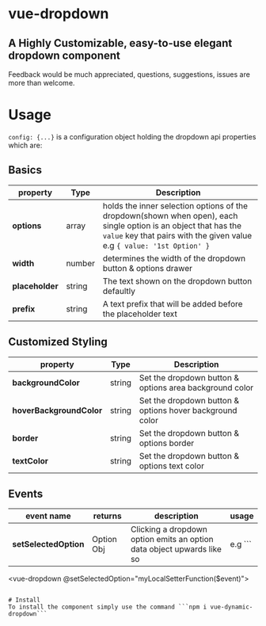 # vue-dropdown
## A Highly Customizable, easy-to-use elegant dropdown component

Feedback would be much appreciated, questions, suggestions, issues are more than welcome.

# Usage
```config: {...}``` is a configuration object holding the dropdown api properties which are:

## Basics

| property | Type  | Description |
| --- | ---  | --- |
| **options** | array | holds the inner selection options of the dropdown(shown when open), each single option is an object that has the ```value``` key that pairs with the given value e.g ```{ value: '1st Option' }``` |
| **width** | number | determines the width of the dropdown button & options drawer |
| **placeholder** | string | The text shown on the dropdown button defaultly |
| **prefix** | string | A text prefix that will be added before the placeholder text |

## Customized Styling

| property | Type  | Description |
| --- | ---  | --- |
| **backgroundColor** | string | Set the dropdown button & options area background color |
| **hoverBackgroundColor** | string | Set the dropdown button & options hover background color |
| **border** | string | Set the dropdown button & options border |
| **textColor** | string | Set the dropdown button & options text color |

## Events
| event name | returns | description | usage |
| --- | ---  | --- | --- |
| **setSelectedOption** | Option Obj | Clicking a dropdown option emits an option data object upwards like so | e.g ```
<vue-dropdown @setSelectedOption="myLocalSetterFunction($event)"></vue-dropdown>
``` |

# Install
To install the component simply use the command ```npm i vue-dynamic-dropdown```
